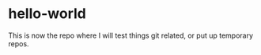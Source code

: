 # hello-world

This is now the repo where I will test things git related, or put up temporary repos.
